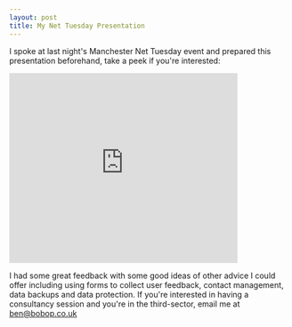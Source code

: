 ```yaml
---
layout: post
title: My Net Tuesday Presentation
---
```


I spoke at last night's Manchester Net Tuesday event and prepared this presentation beforehand, take a peek if you're interested:

<iframe src="http://docs.google.com/present/embed?id=ddt375vq_219cmz3s5gq&amp;interval=30" frameborder="0" width="410" height="342"></iframe>

I had some great feedback with some good ideas of other advice I could offer including using forms to collect user feedback, contact management, data backups and data protection. If you're interested in having a consultancy session and you're in the third-sector, email me at [ben@bobop.co.uk ](mailto:ben@bobop.co.uk)